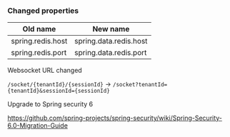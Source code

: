 
### Changed properties

| Old name          | New name               |
|-------------------|------------------------|
| spring.redis.host | spring.data.redis.host |
| spring.redis.port | spring.data.redis.port |

Websocket URL changed

`/socket/{tenantId}/{sessionId}` -> `/socket?tenantId={tenantId}&sessionId={sessionId}`

Upgrade to Spring security 6 

https://github.com/spring-projects/spring-security/wiki/Spring-Security-6.0-Migration-Guide

